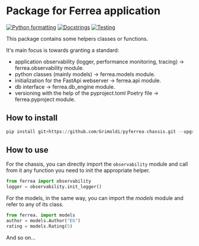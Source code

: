 
# Package for Ferrea application

[![Python formatting](https://github.com/Grimoldi/pyferrea-chassis/actions/workflows/format.yaml/badge.svg)](https://github.com/Grimoldi/pyferrea-chassis/actions/workflows/format.yaml)
[![Docstrings](https://github.com/Grimoldi/pyferrea-chassis/actions/workflows/docstrings.yaml/badge.svg)](https://github.com/Grimoldi/pyferrea-chassis/actions/workflows/docstrings.yaml)
[![Testing](https://github.com/Grimoldi/pyferrea-chassis/actions/workflows/testing.yaml/badge.svg)](https://github.com/Grimoldi/pyferrea-chassis/actions/workflows/testing.yaml)

This package contains some helpers classes or functions.

It's main focus is towards granting a standard:

- application observability (logger, performance monitoring, tracing) -> ferrea.observability module.
- python classes (mainly models) -> ferrea.models module.
- initialization for the FastApi webserver -> ferrea.api module.
- db interface -> ferrea.db_engine module.
- versioning with the help of the pyproject.toml Poetry file -> ferrea.pyproject module.

## How to install

``` python
pip install git+https://github.com/Grimoldi/pyferrea-chassis.git --upgrade
```

## How to use

For the chassis, you can directly import the `observability` module and call from it any function you need to init the appropriate helper.

``` python
from ferrea import observability
logger = observability.init_logger()
```

For the models, in the same way, you can import the _models_ module and refer to any of its class.

``` python
from ferrea. import models
author = models.Author("EG")
rating = models.Rating(5)
```

And so on...
